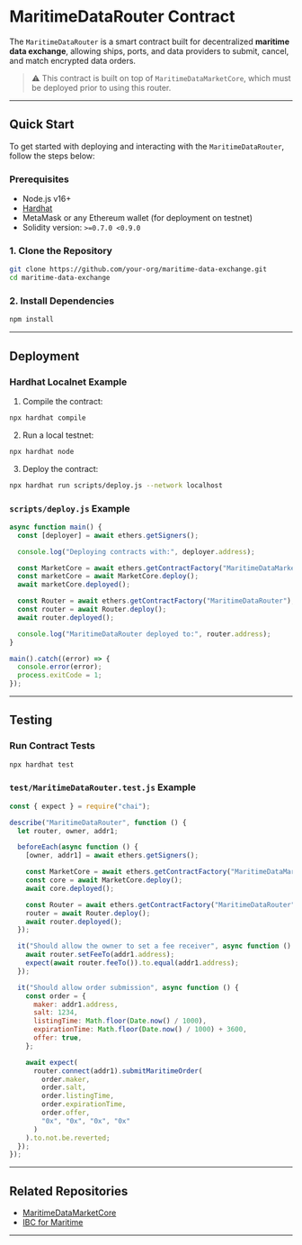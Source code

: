 # MaritimeDataRouter Contract

The `MaritimeDataRouter` is a smart contract built for decentralized **maritime data exchange**, allowing ships, ports, and data providers to submit, cancel, and match encrypted data orders.

> ⚠️ This contract is built on top of `MaritimeDataMarketCore`, which must be deployed prior to using this router.

---

## Quick Start

To get started with deploying and interacting with the `MaritimeDataRouter`, follow the steps below:

### Prerequisites

- Node.js v16+
- [Hardhat](https://hardhat.org)
- MetaMask or any Ethereum wallet (for deployment on testnet)
- Solidity version: `>=0.7.0 <0.9.0`

### 1. Clone the Repository

```bash
git clone https://github.com/your-org/maritime-data-exchange.git
cd maritime-data-exchange
```

### 2. Install Dependencies

```bash
npm install
```

---

## Deployment

### Hardhat Localnet Example

1. Compile the contract:

```bash
npx hardhat compile
```

2. Run a local testnet:

```bash
npx hardhat node
```

3. Deploy the contract:

```bash
npx hardhat run scripts/deploy.js --network localhost
```

### `scripts/deploy.js` Example

```javascript
async function main() {
  const [deployer] = await ethers.getSigners();

  console.log("Deploying contracts with:", deployer.address);

  const MarketCore = await ethers.getContractFactory("MaritimeDataMarketCore");
  const marketCore = await MarketCore.deploy();
  await marketCore.deployed();

  const Router = await ethers.getContractFactory("MaritimeDataRouter");
  const router = await Router.deploy();
  await router.deployed();

  console.log("MaritimeDataRouter deployed to:", router.address);
}

main().catch((error) => {
  console.error(error);
  process.exitCode = 1;
});
```

---

## Testing

### Run Contract Tests

```bash
npx hardhat test
```

### `test/MaritimeDataRouter.test.js` Example

```javascript
const { expect } = require("chai");

describe("MaritimeDataRouter", function () {
  let router, owner, addr1;

  beforeEach(async function () {
    [owner, addr1] = await ethers.getSigners();

    const MarketCore = await ethers.getContractFactory("MaritimeDataMarketCore");
    const core = await MarketCore.deploy();
    await core.deployed();

    const Router = await ethers.getContractFactory("MaritimeDataRouter");
    router = await Router.deploy();
    await router.deployed();
  });

  it("Should allow the owner to set a fee receiver", async function () {
    await router.setFeeTo(addr1.address);
    expect(await router.feeTo()).to.equal(addr1.address);
  });

  it("Should allow order submission", async function () {
    const order = {
      maker: addr1.address,
      salt: 1234,
      listingTime: Math.floor(Date.now() / 1000),
      expirationTime: Math.floor(Date.now() / 1000) + 3600,
      offer: true,
    };

    await expect(
      router.connect(addr1).submitMaritimeOrder(
        order.maker,
        order.salt,
        order.listingTime,
        order.expirationTime,
        order.offer,
        "0x", "0x", "0x", "0x"
      )
    ).to.not.be.reverted;
  });
});
```

---

## Related Repositories

- [MaritimeDataMarketCore](https://github.com/your-org/maritime-data-core)
- [IBC for Maritime](https://github.com/your-org/maritime-ibc-module)

---


